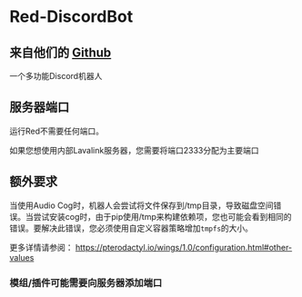 # Red-DiscordBot

## 来自他们的 [Github](https://github.com/Cog-Creators/Red-DiscordBot)

一个多功能Discord机器人

## 服务器端口

运行Red不需要任何端口。

如果您想使用内部Lavalink服务器，您需要将端口2333分配为主要端口

## 额外要求

当使用Audio Cog时，机器人会尝试将文件保存到/tmp目录，导致磁盘空间错误。当尝试安装cog时，由于pip使用/tmp来构建依赖项，您也可能会看到相同的错误。要解决此错误，您必须使用自定义容器策略增加`tmpfs`的大小。

更多详情请参阅：
<https://pterodactyl.io/wings/1.0/configuration.html#other-values>

### 模组/插件可能需要向服务器添加端口 